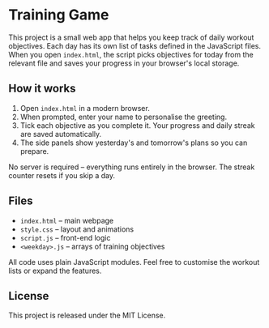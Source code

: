 # Training Game

This project is a small web app that helps you keep track of daily workout objectives. Each day has its own list of tasks defined in the JavaScript files. When you open `index.html`, the script picks objectives for today from the relevant file and saves your progress in your browser's local storage.

## How it works

1. Open `index.html` in a modern browser.
2. When prompted, enter your name to personalise the greeting.
3. Tick each objective as you complete it. Your progress and daily streak are saved automatically.
4. The side panels show yesterday's and tomorrow's plans so you can prepare.

No server is required – everything runs entirely in the browser. The streak counter resets if you skip a day.

## Files

- `index.html` – main webpage
- `style.css` – layout and animations
- `script.js` – front-end logic
- `<weekday>.js` – arrays of training objectives

All code uses plain JavaScript modules. Feel free to customise the workout lists or expand the features.

## License

This project is released under the MIT License.
